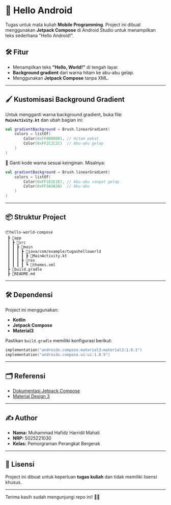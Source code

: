 
# 📱 Hello Android
Tugas untuk mata kuliah **Mobile Programming**. Project ini dibuat menggunakan **Jetpack Compose** di Android Studio untuk menampilkan teks sederhana "Hello Android!".


## 🛠 Fitur
- Menampilkan teks **"Hello, World!"** di tengah layar.  
- **Background gradient** dari warna hitam ke abu-abu gelap.  
- Menggunakan **Jetpack Compose** tanpa XML.

---

## 🖌️ Kustomisasi Background Gradient
Untuk mengganti warna background gradient, buka file:  
**`MainActivity.kt`** dan ubah bagian ini:

```kotlin
val gradientBackground = Brush.linearGradient(
    colors = listOf(
        Color(0xFF000000), // Hitam pekat
        Color(0xFF2C2C2C)  // Abu-abu gelap
    )
)
```

🔄 Ganti kode warna sesuai keinginan. Misalnya:
```kotlin
val gradientBackground = Brush.linearGradient(
    colors = listOf(
        Color(0xFF1E1E1E), // Abu-abu sangat gelap
        Color(0xFF3A3A3A)  // Abu-abu
    )
)
```

---

## 📦 Struktur Project
```
📦hello-world-compose
 ┣ 📂app
 ┃ ┣ 📂src
 ┃ ┃ ┣ 📂main
 ┃ ┃ ┃ ┣ 📂java/com/example/tugashelloworld
 ┃ ┃ ┃ ┃ ┣ 📜MainActivity.kt
 ┃ ┃ ┃ ┣ 📂res
 ┃ ┃ ┃ ┃ ┗ 📜themes.xml
 ┣ 📜build.gradle
 ┣ 📜README.md
```

---

## 🛠️ Dependensi
Project ini menggunakan:
- **Kotlin**  
- **Jetpack Compose**  
- **Material3**  

Pastikan `build.gradle` memiliki konfigurasi berikut:
```kotlin
implementation("androidx.compose.material3:material3:1.0.1")
implementation("androidx.compose.ui:ui:1.0.5")
```

---

## 🗂️ Referensi
- [Dokumentasi Jetpack Compose](https://developer.android.com/jetpack/compose)  
- [Material Design 3](https://m3.material.io/)  

---

## ✍️ Author
- **Nama:** Muhammad Hafidz Harridil Mahali  
- **NRP:** 5025221030 
- **Kelas:** Pemorgraman Perangkat Bergerak  

---

## 📜 Lisensi
Project ini dibuat untuk keperluan **tugas kuliah** dan tidak memiliki lisensi khusus.  

---

Terima kasih sudah mengunjungi repo ini! 🚀😎
